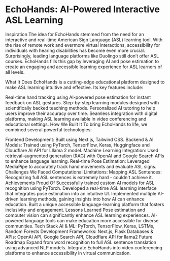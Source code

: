 # EchoHands: AI-Powered Interactive ASL Learning
Inspiration
The idea for EchoHands stemmed from the need for an interactive and real-time American Sign Language (ASL) learning tool. With the rise of remote work and evermore virtual interactions, accessibility for individuals with hearing disabilities has become even more crucial. Surprisingly, leading language platforms like Duolingo still don’t offer ASL courses. EchoHands fills this gap by leveraging AI and pose estimation to create an engaging and accessible learning experience for ASL learners of all levels.

What It Does
EchoHands is a cutting-edge educational platform designed to make ASL learning intuitive and effective. Its key features include:

Real-time hand tracking using AI-powered pose estimation for instant feedback on ASL gestures.
Step-by-step learning modules designed with scientifically backed teaching methods.
Personalized AI tutoring to help users improve their accuracy over time.
Seamless integration with digital platforms, making ASL learning available in video conferencing and educational settings.
How We Built It
To bring EchoHands to life, we combined several powerful technologies:

Frontend Development: Built using Next.js, Tailwind CSS.
Backend & AI Models: Trained using PyTorch, TensorFlow, Keras, Huggingface and Cloudflare AI API for Lllama 2 model.
Machine Learning Integration: Used retrieval-augmented generation (RAG) with OpenAI and Google Search APIs to enhance language learning.
Real-time Pose Estimation: Leveraged MediaPipe to accurately track hand movements and evaluate ASL signs.
Challenges We Faced
Computational Limitations:
Mapping ASL Sentences: Recognizing full ASL sentences is extremely hard - couldn't achieve it.
Achievements Proud Of
Successfully trained custom AI models for ASL recognition using PyTorch.
Developed a real-time ASL learning interface that integrates pose estimation into an intuitive UI.
Implemented multiple AI-driven learning methods, gaining insights into how AI can enhance education.
Built a unique accessible language-learning platform that fosters inclusivity and engagement.
Lessons Learned
Pose estimation and computer vision can significantly enhance ASL learning experiences.
AI-powered language tools can make education more accessible for diverse communities.
Tech Stack
AI & ML: PyTorch, TensorFlow, Keras, LSTMs, Random Forests
Development Frameworks: Next.js, Flask
Databases & APIs: OpenAI API, Google Search API, Cloudflare API for llama2
Future Roadmap
Expand from word recognition to full ASL sentence translation using advanced NLP models.
Integrate EchoHands into video conferencing platforms to enhance accessibility in virtual communication.
